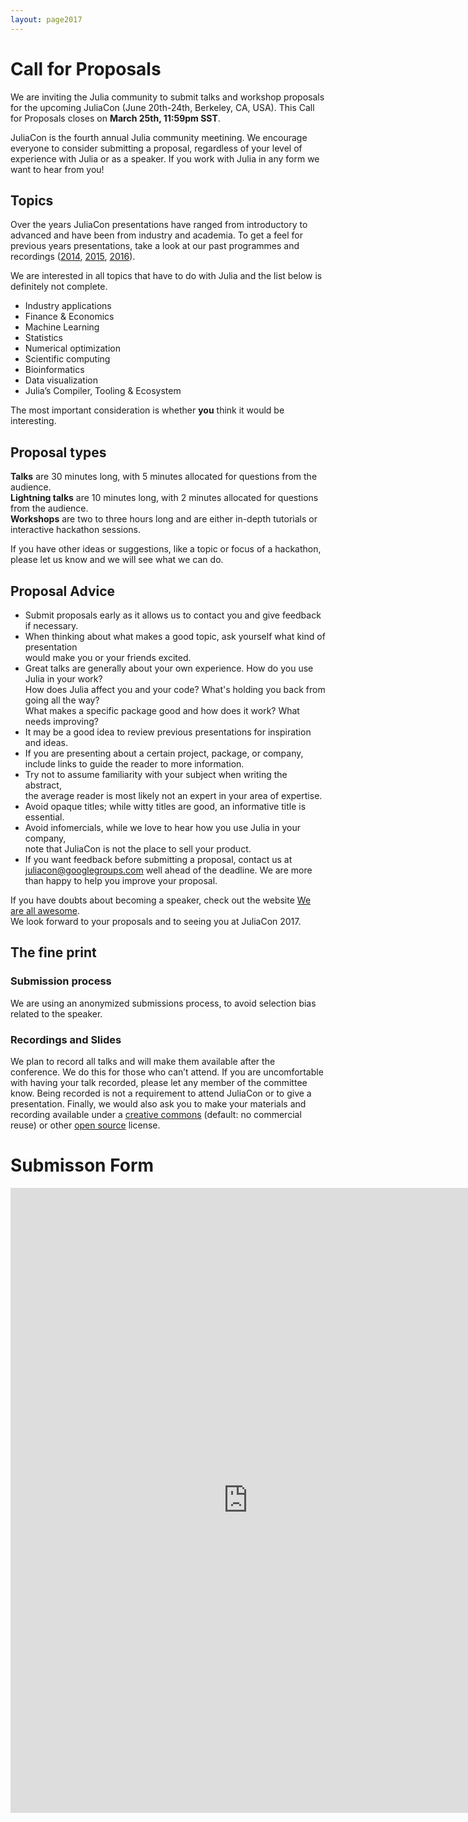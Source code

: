 ```yaml
---
layout: page2017
---
```


# Call for Proposals

We are inviting the Julia community to submit talks and workshop proposals for
the upcoming JuliaCon (June 20th-24th, Berkeley, CA, USA).
This Call for Proposals closes on **March 25th, 11:59pm SST**.

JuliaCon is the fourth annual Julia community meetining. We encourage everyone
to consider submitting a proposal, regardless of your level of experience with
Julia or as a speaker. If you work with Julia in any form we want to hear from you!

## Topics

Over the years JuliaCon presentations have ranged from introductory to advanced
and have been from industry and academia. To get a feel for previous years
presentations, take a look at our past programmes and recordings
([2014](/2014/), [2015](/2015/talks.html), [2016](/2016/)).

We are interested in all topics that have to do with Julia and the list below is definitely not complete. 

* Industry applications
* Finance & Economics
* Machine Learning
* Statistics
* Numerical optimization 
* Scientific computing
* Bioinformatics 
* Data visualization
* Julia’s Compiler, Tooling & Ecosystem

The most important consideration is whether **you** think it would be interesting.

## Proposal types

**Talks** are 30 minutes long, with 5 minutes allocated for questions from the audience.  
**Lightning talks** are 10 minutes long, with 2 minutes allocated for questions from the audience.  
**Workshops** are two to three hours long and are either in-depth tutorials or interactive hackathon sessions.  

If you have other ideas or suggestions, like a topic or focus of a hackathon,
please let us know and we will see what we can do.

## Proposal Advice

* Submit proposals early as it allows us to contact you and give feedback if necessary.
* When thinking about what makes a good topic, ask yourself what kind of presentation  
  would make you or your friends excited. 
* Great talks are generally about your own experience. How do you use Julia in your work?  
  How does Julia affect you and your code? What's holding you back from going all the way?   
  What makes a specific package good and how does it work? What needs improving?
* It may be a good idea to review previous presentations for inspiration and ideas.
* If you are presenting about a certain project, package, or company,  
  include links to guide the reader to more information. 
* Try not to assume familiarity with your subject when writing the abstract,  
  the average reader is most likely not an expert in your area of expertise. 
* Avoid opaque titles; while witty titles are good, an informative title is essential. 
* Avoid infomercials, while we love to hear how you use Julia in your company,  
  note that JuliaCon is not the place to sell your product. 
* If you want feedback before submitting a proposal, contact us at juliacon@googlegroups.com
  well ahead of the deadline. We are more than happy to help you improve your proposal. 

If you have doubts about becoming a speaker, check out the website
[We are all awesome](http://weareallaweso.me/).  
We look forward to your proposals and to seeing you at JuliaCon 2017.  

## The fine print

### Submission process

We are using an anonymized submissions process, to avoid selection bias related to the speaker.

### Recordings and Slides

We plan to record all talks and will make them available after the conference.
We do this for those who can’t attend. If you are uncomfortable with having your talk recorded,
please let any member of the committee know. Being recorded is not a requirement to attend
JuliaCon or to give a presentation. Finally, we would also ask you to make your
materials and recording available under a [creative commons](https://creativecommons.org/choose/)
(default: no commercial reuse) or other [open source](https://opensource.org/licenses) license.

# Submisson Form 

<iframe src="https://docs.google.com/forms/d/e/1FAIpQLSelPUNkSwDXIErdK6Gm2Xzv4G47liAbn8LDylCbOBoKGf2l8Q/viewform?embedded=true" width="760" height="1000" frameborder="0" marginheight="0" marginwidth="0">Loading...</iframe>
